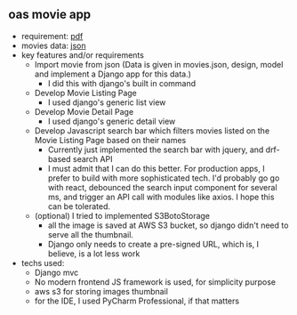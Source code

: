## oas movie app

- requirement: [pdf](Coding%20Task%20(2).pdf)
- movies data: [json](movies.json)
- key features and/or requirements
    - Import movie from json (Data is given in movies.json, design, model and implement a Django app for this data.)
        - I did this with django's built in command
    - Develop Movie Listing Page
        - I used django's generic list view
    - Develop Movie Detail Page
        - I used django's generic detail view
    - Develop Javascript search bar which filters movies listed on the Movie Listing Page based on their names
        - Currently just implemented the search bar with jquery, and drf-based search API 
        - I must admit that I can do this better. For production apps, I prefer to build with more sophisticated tech. I'd probably go go with react, debounced the search input component for several ms, and trigger an API call with modules like axios. I hope this can be tolerated.
    -  (optional) I tried to implemented S3BotoStorage
        - all the image is saved at AWS S3 bucket, so django didn't need to serve all the thumbnail.
        - Django only needs to create a pre-signed URL, which is, I believe, is a lot less work
- techs used:
    - Django mvc
    - No modern frontend JS framework is used, for simplicity purpose
    - aws s3 for storing images thumbnail
    - for the IDE, I used PyCharm Professional, if that matters